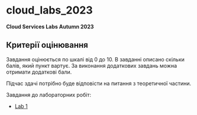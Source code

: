 # cloud_labs_2023
**Cloud Services Labs Autumn 2023**

## Критерії оцінювання

Завдання оцінюється по шкалі від 0 до 10. В завданні описано скільки балів, який пункт вартує. За виконання додаткових завдань можна отримати додаткові бали.

Підчас здачі потрібно буде відповісти на питання з теоретичної частини.

Завдання до лабораторних робіт:

- [Lab 1](lab1.md)